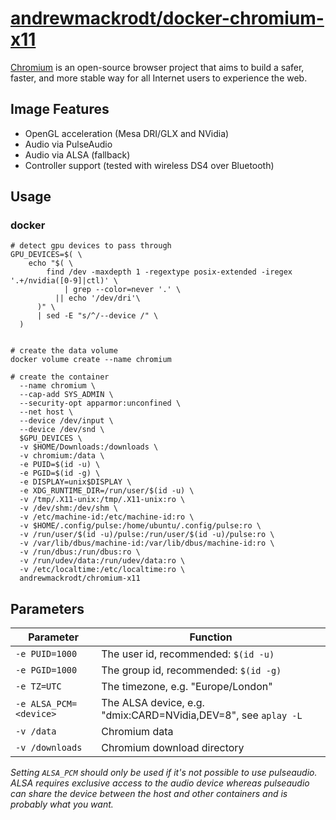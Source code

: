 # [andrewmackrodt/docker-chromium-x11](https://github.com/andrewmackrodt/dockerfiles/tree/master/chromium-x11)

[Chromium](https://www.chromium.org/Home) is an open-source browser project that aims
to build a safer, faster, and more stable way for all Internet users to
experience the web.

## Image Features

* OpenGL acceleration (Mesa DRI/GLX and NVidia)
* Audio via PulseAudio
* Audio via ALSA (fallback)
* Controller support (tested with wireless DS4 over Bluetooth)

## Usage

### docker

```
# detect gpu devices to pass through
GPU_DEVICES=$( \
    echo "$( \
        find /dev -maxdepth 1 -regextype posix-extended -iregex '.+/nvidia([0-9]|ctl)' \
            | grep --color=never '.' \
          || echo '/dev/dri'\
      )" \
      | sed -E "s/^/--device /" \
  )


# create the data volume
docker volume create --name chromium

# create the container
  --name chromium \
  --cap-add SYS_ADMIN \
  --security-opt apparmor:unconfined \
  --net host \
  --device /dev/input \
  --device /dev/snd \
  $GPU_DEVICES \
  -v $HOME/Downloads:/downloads \
  -v chromium:/data \
  -e PUID=$(id -u) \
  -e PGID=$(id -g) \
  -e DISPLAY=unix$DISPLAY \
  -e XDG_RUNTIME_DIR=/run/user/$(id -u) \
  -v /tmp/.X11-unix:/tmp/.X11-unix:ro \
  -v /dev/shm:/dev/shm \
  -v /etc/machine-id:/etc/machine-id:ro \
  -v $HOME/.config/pulse:/home/ubuntu/.config/pulse:ro \
  -v /run/user/$(id -u)/pulse:/run/user/$(id -u)/pulse:ro \
  -v /var/lib/dbus/machine-id:/var/lib/dbus/machine-id:ro \
  -v /run/dbus:/run/dbus:ro \
  -v /run/udev/data:/run/udev/data:ro \
  -v /etc/localtime:/etc/localtime:ro \
  andrewmackrodt/chromium-x11
```

## Parameters

| Parameter | Function |
| --- | --- |
| `-e PUID=1000` | The user id, recommended: `$(id -u)` |
| `-e PGID=1000` | The group id, recommended: `$(id -g)` |
| `-e TZ=UTC` | The timezone, e.g. "Europe/London" |
| `-e ALSA_PCM=<device>` | The ALSA device, e.g. "dmix:CARD=NVidia,DEV=8", see `aplay -L` |
| `-v /data` | Chromium data |
| `-v /downloads` | Chromium download directory |

_Setting `ALSA_PCM` should only be used if it's not possible to use pulseaudio.
ALSA requires exclusive access to the audio device whereas pulseaudio can share
the device between the host and other containers and is probably what you want._
